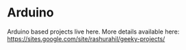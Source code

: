 Arduino
=======

Arduino based projects live here.
More details available here:
https://sites.google.com/site/rashurahil/geeky-projects/
